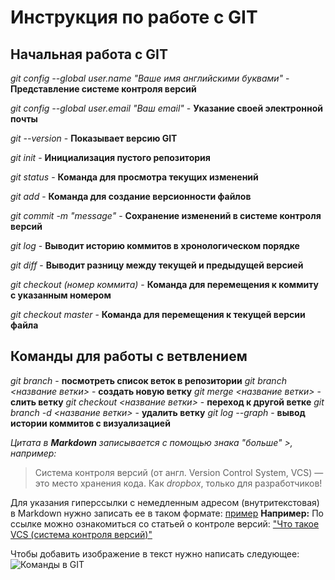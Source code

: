 # Инструкция по работе с GIT

## Начальная работа с GIT
*git config --global user.name "Ваше имя английскими буквами"* - **Представление системе контроля версий**

*git config --global user.email "Ваш email"* - **Указание своей электронной почты**

*git --version* - **Показывает версию GIT**

*git init* - **Инициализация пустого репозитория**

*git status* - **Команда для просмотра текущих изменений**

*git add* - **Команда для создание версионности файлов**

*git commit -m "message"* - **Сохранение изменений в системе контроля версий**

*git log* - **Выводит историю коммитов в хронологическом порядке**

*git diff* - **Выводит разницу между текущей и предыдущей версией**

*git checkout (номер коммита)* - **Команда для перемещения к коммиту с указанным номером**

*git checkout master* - **Команда для перемещения к текущей версии файла**


## Команды для работы с ветвлением

*git branch* - **посмотреть список веток в репозитории**
*git branch <название ветки>* - **создать новую ветку**
*git merge <название ветки>* - **слить ветку**
*git checkout <название ветки>* - **переход к другой ветке**
*git branch -d <название ветки>* - **удалить ветку**
*git log --graph* - **вывод истории коммитов с визуализацией**

*Цитата в __Markdown__ записывается с помощью знака "больше" >, например:*
>Система контроля версий (от англ. Version Control System, VCS) — это место хранения кода. Как *dropbox*, только для разработчиков!
>
Для указания гиперссылки с немедленным адресом (внутритекстовая) в Markdown нужно записать ее в таком формате:
  [пример](http://example.com/ "Необязательная подсказка")
 **Например:** 
  По ссылке можно ознакомиться со статьей о контроле версий:
  ["Что такое VCS (система контроля версий)"](https://habr.com/ru/post/552872/ "Статья на habr.com")

  Чтобы добавить изображение в текст нужно написать следующее:
![Команды в GIT](git_commands.jpg)
